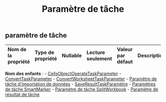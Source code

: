﻿---
title: Paramètre de tâche
second_title: Aspose.Cells Cloud Documen
type: docs
url: /fr/specification/model/taskparameter/
description: "Aspose.Cells Spécification du modèle cloud : TaskParameter. Gérez sans effort Excel et d'autres feuilles de calcul avec des fonctionnalités telles que l'ouverture, la génération, l'édition, le fractionnement, la fusion, la comparaison et la conversion."
weight: 50
---
## **paramètre de tâche**

 

| Nom de la propriété| Type de propriété| Nullable| Lecture seulement| Valeur par défaut| Description|
|:- |:- |:- |:- |:- |:- |

**Nom des enfants** : 
	-  [CellsObjectOperateTaskParameter](cellsobjectoperatetaskparameter) 
	-  [ConvertTaskParameter](converttaskparameter) 
	-  [ConvertWorksheetTaskParameter](convertworksheettaskparameter) 
	-  [Paramètre de tâche d'importation de données](importdatataskparameter) 
	-  [SaveResultTaskParamètre](saveresulttaskparameter) 
	-  [Paramètres de tâche SmartMarker](smartmarkertaskparameter) 
	-  [Paramètre de tâche SplitWorkbook](splitworkbooktaskparameter) 
	-  [Paramètre de résultat de tâche](taskresultparameter) 
